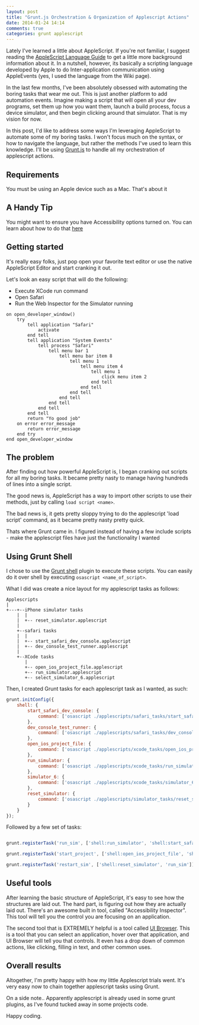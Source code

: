 ```yaml
---
layout: post
title: "Grunt.js Orchestration & Organization of Applescript Actions"
date: 2014-01-24 14:14
comments: true
categories: grunt applescript
---
```


Lately I've learned a little about AppleScript. If you're not familiar, I suggest reading the [AppleScript Language Guide](https://developer.apple.com/library/mac/documentation/applescript/conceptual/applescriptlangguide/introduction/ASLR_intro.html#//apple_ref/doc/uid/TP40000983-CH208-SW1) to get a little more background information about it. In a nutshell, however, its basically a scripting language developed by Apple to do Inter-application communication using AppleEvents (yes, I used the language from the Wiki page).

In the last few months, I've been absolutely obsessed with automating the boring tasks that wear me out. This is just another platform to add automation events. Imagine making a script that will open all your dev programs, set them up how you want them, launch a build process, focus a device simulator, and then begin clicking around that simulator. That is my vision for now.

In this post, I'd like to address some ways I'm leveraging AppleScript to automate some of my boring tasks. I won't focus much on the syntax, or how to navigate the language, but rather the methods I've used to learn this knowledge. I'll be using [Grunt.js](http://gruntjs.com/) to handle all my orchestration of applescript actions.

## Requirements

You must be using an Apple device such as a Mac. That's about it

## A Handy Tip

You might want to ensure you have Accessibility options turned on. You can learn about how to do that [here](http://www.macosxautomation.com/applescript/uiscripting/)

## Getting started

It's really easy folks, just pop open your favorite text editor or use the native AppleScript Editor and start cranking it out. 

Let's look an easy script that will do the following:

* Execute XCode run command
* Open Safari
* Run the Web Inspector for the Simulator running

```applescript
on open_developer_window()
	try
		tell application "Safari"
			activate
		end tell
		tell application "System Events"
			tell process "Safari"
				tell menu bar 1
					tell menu bar item 8
						tell menu 1
							tell menu item 4
								tell menu 1
									click menu item 2
								end tell
							end tell
						end tell
					end tell
				end tell
			end tell
		end tell
		return "Yo good job"
	on error error_message
		return error_message
	end try
end open_developer_window
```

## The problem

After finding out how powerful AppleScript is, I began cranking out scripts for all my boring tasks. It became pretty nasty to manage having hundreds of lines into a single script. 

The good news is, AppleScript has a way to import other scripts to use their methods, just by calling `load script <name>`.

The bad news is, it gets pretty sloppy trying to do the applescript 'load script' command, as it became pretty nasty pretty quick.

Thats where Grunt came in. I figured instead of having a few include scripts - make the applescript files have just the functionality I wanted

## Using Grunt Shell

I chose to use the [Grunt shell](https://github.com/sindresorhus/grunt-shell) plugin to execute these scripts. You can easily do it over shell by executing `osascript <name_of_script>`. 

What I did was create a nice layout for my applescript tasks as follows:

```
Applescripts
|
+---+--iPhone simulator tasks
	|  |
	|  +-- reset_simulator.applescript
	|
	+--safari tasks
	|  |
	|  +-- start_safari_dev_console.applescript
	|  +-- dev_console_test_runner.applescript
	|
	+--XCode tasks
	   |
	   +-- open_ios_project_file.applescript
	   +-- run_simulator.applescript
	   +-- select_simulator_6.applescript
```

Then, I created Grunt tasks for each applescript task as I wanted, as such:

``` javascript
grunt.initConfig({
	shell: {
		start_safari_dev_console: {
		    command: ['osascript ./applescripts/safari_tasks/start_safari_dev_console.applescript'].join("&&")
		},
		dev_console_test_runner: {
			command: ['osascript ./applescripts/safari_tasks/dev_console_test_runner.applescript'].join("&&")
		},
		open_ios_project_file: {
			command: ['osascript ./applescripts/xcode_tasks/open_ios_project_file.applescript'].join("&&")
		},
		run_simulator: {
			command: ['osascript ./applescripts/xcode_tasks/run_simulator.applescript'].join("&&")
		},
		simulator_6: {
			command: ['osascript ./applescripts/xcode_tasks/simulator_6.applescript'].join("&&")
		},
		reset_simulator: {
			command: ['osascript ./applescripts/simulator_tasks/reset_simulator.applescript'].join("&&")
		}
	}
});
```

Followed by a few set of tasks:

``` javascript

grunt.registerTask('run_sim', ['shell:run_simulator', 'shell:start_safari_dev_console']);

grunt.registerTask('start_project', ['shell:open_ios_project_file', 'shell:simulator_6', 'run_sim']);

grunt.registerTask('restart_sim', ['shell:reset_simulator', 'run_sim']);

```

## Useful tools

After learning the basic structure of AppleScript, it's easy to see how the structures are laid out. The hard part, is figuring out how they are actually laid out. There's an awesome built in tool, called "Accessibility Inspector". This tool will tell you the control you are focusing on an application.

The second tool that is EXTREMELY helpful is a tool called [UI Browser](http://pfiddlesoft.com/uibrowser/). This is a tool that you can select an application, hover over that application, and UI Browser will tell you that controls. It even has a drop down of common actions, like clicking, filling in text, and other common uses.

## Overall results

Altogether, I'm pretty happy with how my little Applescript trials went. It's very easy now to chain together applescript tasks using Grunt.

On a side note.. Apparently applescript is already used in some grunt plugins, as I've found tucked away in some projects code.

Happy coding.
